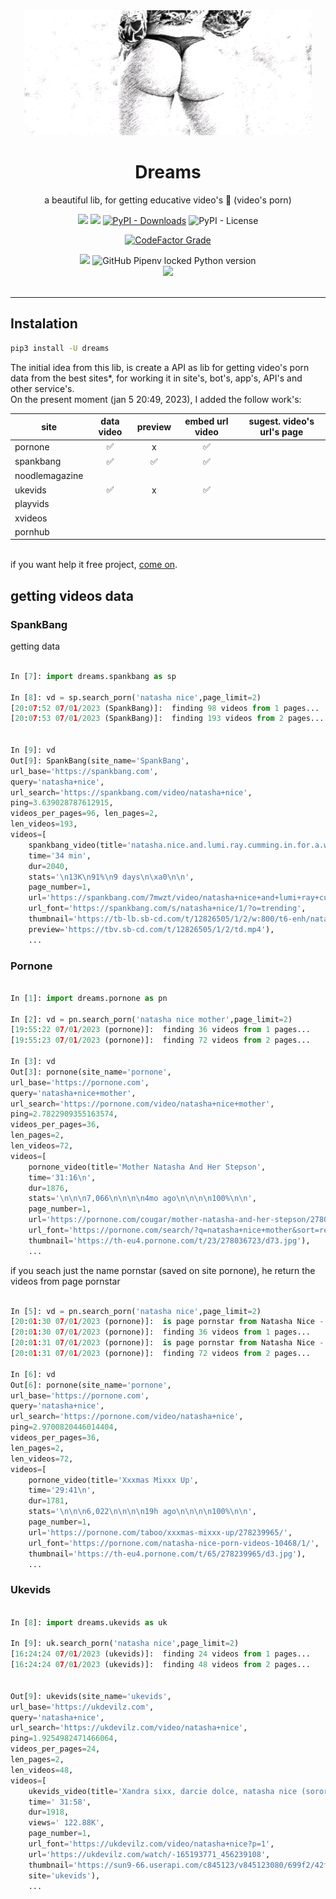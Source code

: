  <div align='center'>

 <img  height='200px' width='460px' src='https://raw.githubusercontent.com/reinanbr/dreams/main/img/logo.jpeg'>

<h1>Dreams</h1>

<p> a beautiful lib, for getting educative video's 🍑 (video's porn)</p>
<a href='https://pypi.org/project/dreams/'><img src='https://img.shields.io/pypi/v/dreams'></a>
<a href='#'><img src='https://img.shields.io/pypi/wheel/dreams'></a>
<a href='#'><img alt="PyPI - Downloads" src="https://img.shields.io/pypi/dm/dreams"></a>
<img alt="PyPI - License" src="https://img.shields.io/pypi/l/dreams?color=orange">

<a href='#'><img alt="CodeFactor Grade" src="https://img.shields.io/codefactor/grade/github/reinanbr/dreams?logo=codefactor">
</a>


<img src='https://img.shields.io/badge/system-linux%20%7C%20deb-brightgreen'>

<img alt="GitHub Pipenv locked Python version" src="https://img.shields.io/github/pipenv/locked/python-version/reinanbr/dreams">


<!-- redes sociais -->
<br/>
<a href='https://instagram.com/reysofts/'><img src='https://shields.io/badge/insta-reysofts-darkviolet?logo=instagram&style=flat'></a>
</div>

<br>

<hr>

## Instalation
```sh
pip3 install -U dreams
```

The initial idea from this lib, is create a API as lib for getting video's porn data from the best sites*, for working it in site's, bot's, app's, API's and other service's.
<br>
On the present moment (jan 5 20:49, 2023), I added the follow work's:

| site         | data video | preview | embed url video | sugest. video's url's page |
|--------------|:----------:|:-------:|:---------------:|:--------------------------:|
|pornone       |         ✅ |     x   |        ✅       |                            |
|spankbang     |         ✅ |    ✅   |        ✅       |                            |
|noodlemagazine|            |         |                 |                            |
|ukevids       |  ✅        |     x   |        ✅       |                            |
|playvids      |            |         |                 |                            |
|xvideos       |            |         |                 |                            |
|pornhub       |            |         |                 |                            |

<br>
if you want help it free project, <a href="https://github.com/reinanbr/dreams" alt="github dreams">come on</a>.

## getting videos data

### SpankBang

getting data
```py

In [7]: import dreams.spankbang as sp

In [8]: vd = sp.search_porn('natasha nice',page_limit=2)
[20:07:52 07/01/2023 (SpankBang)]:  finding 98 videos from 1 pages... 
[20:07:53 07/01/2023 (SpankBang)]:  finding 193 videos from 2 pages... 


In [9]: vd
Out[9]: SpankBang(site_name='SpankBang',
url_base='https://spankbang.com', 
query='natasha+nice', 
url_search='https://spankbang.com/video/natasha+nice', 
ping=3.639028787612915, 
videos_per_pages=96, len_pages=2, 
len_videos=193, 
videos=[
    spankbang_video(title='natasha.nice.and.lumi.ray.cumming.in.for.a.wet.landing', 
    time='34 min', 
    dur=2040, 
    stats='\n13K\n91%\n9 days\n\xa0\n\n', 
    page_number=1, 
    url='https://spankbang.com/7mwzt/video/natasha+nice+and+lumi+ray+cumming+in+for+a+wet+landing', 
    url_font='https://spankbang.com/s/natasha+nice/1/?o=trending', 
    thumbnail='https://tb-lb.sb-cd.com/t/12826505/1/2/w:800/t6-enh/natasha-nice-and-lumi-ray-cumm.jpg', 
    preview='https://tbv.sb-cd.com/t/12826505/1/2/td.mp4'),
    ...
```


### Pornone

```py

In [1]: import dreams.pornone as pn

In [2]: vd = pn.search_porn('natasha nice mother',page_limit=2)
[19:55:22 07/01/2023 (pornone)]:  finding 36 videos from 1 pages... 
[19:55:23 07/01/2023 (pornone)]:  finding 72 videos from 2 pages... 

In [3]: vd
Out[3]: pornone(site_name='pornone',
url_base='https://pornone.com', 
query='natasha+nice+mother', 
url_search='https://pornone.com/video/natasha+nice+mother', 
ping=2.7822909355163574, 
videos_per_pages=36, 
len_pages=2, 
len_videos=72, 
videos=[
    pornone_video(title='Mother Natasha And Her Stepson', 
    time='31:16\n', 
    dur=1876, 
    stats='\n\n\n7,066\n\n\n\n4mo ago\n\n\n\n100%\n\n', 
    page_number=1, 
    url='https://pornone.com/cougar/mother-natasha-and-her-stepson/278036723/'
    url_font='https://pornone.com/search/?q=natasha+nice+mother&sort=relevance&filter=&page=1', 
    thumbnail='https://th-eu4.pornone.com/t/23/278036723/d73.jpg'),
    ...
```


if you seach just the name pornstar (saved on site pornone), he return the videos from page pornstar


```py

In [5]: vd = pn.search_porn('natasha nice',page_limit=2)
[20:01:30 07/01/2023 (pornone)]:  is page pornstar from Natasha Nice - https://pornone.com/natasha-nice-porn-videos-10468/1/ 
[20:01:30 07/01/2023 (pornone)]:  finding 36 videos from 1 pages... 
[20:01:31 07/01/2023 (pornone)]:  is page pornstar from Natasha Nice - https://pornone.com/natasha-nice-porn-videos-10468/2/ 
[20:01:31 07/01/2023 (pornone)]:  finding 72 videos from 2 pages... 

In [6]: vd
Out[6]: pornone(site_name='pornone', 
url_base='https://pornone.com', 
query='natasha+nice', 
url_search='https://pornone.com/video/natasha+nice',
ping=2.9700820446014404, 
videos_per_pages=36, 
len_pages=2, 
len_videos=72, 
videos=[
    pornone_video(title='Xxxmas Mixxx Up',
    time='29:41\n', 
    dur=1781, 
    stats='\n\n\n6,022\n\n\n\n19h ago\n\n\n\n100%\n\n', 
    page_number=1, 
    url='https://pornone.com/taboo/xxxmas-mixxx-up/278239965/', 
    url_font='https://pornone.com/natasha-nice-porn-videos-10468/1/', 
    thumbnail='https://th-eu4.pornone.com/t/65/278239965/d3.jpg'),
    ...
```

### Ukevids

```py

In [8]: import dreams.ukevids as uk

In [9]: uk.search_porn('natasha nice',page_limit=2)
[16:24:24 07/01/2023 (ukevids)]:  finding 24 videos from 1 pages... 
[16:24:24 07/01/2023 (ukevids)]:  finding 48 videos from 2 pages... 


Out[9]: ukevids(site_name='ukevids',
url_base='https://ukdevilz.com', 
query='natasha+nice', 
url_search='https://ukdevilz.com/video/natasha+nice',
ping=1.9254982471466064,
videos_per_pages=24,
len_pages=2,
len_videos=48,
videos=[
    ukevids_video(title='Xandra sixx, darcie dolce, natasha nice (sorority initiation) sex porno',
    time=' 31:58',
    dur=1918,
    views=' 122.88K',
    page_number=1,
    url_font='https://ukdevilz.com/video/natasha+nice?p=1',
    url='https://ukdevilz.com/watch/-165193771_456239108',
    thumbnail='https://sun9-66.userapi.com/c845123/v845123080/699f2/42fyF8MAdjU.jpg',
    site='ukevids'), 
    ...
```
```
